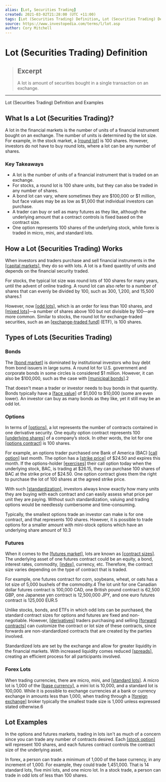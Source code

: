 ```yaml
---
alias: [Lot, Securities Trading]
created: 2021-03-02T21:28:00 (UTC +11:00)
tags: [Lot (Securities Trading) Definition, Lot (Securities Trading) Definition and Examples]
source: https://www.investopedia.com/terms/l/lot.asp
author: Cory Mitchell
---
```


# Lot (Securities Trading) Definition

> ## Excerpt
> A lot is amount of securities bought in a single transaction on an exchange.

---

Lot (Securities Trading) Definition and Examples
## What Is a Lot (Securities Trading)?

A lot in the financial markets is the number of units of a financial instrument bought on an exchange. The number of units is determined by the lot size. For example, in the stock market, a [[round lot]](https://www.investopedia.com/terms/r/roundlot.asp) is 100 shares. However, investors do not have to buy round lots, where a lot can be any number of shares.

### Key Takeaways

-   A lot is the number of units of a financial instrument that is traded on an exchange.
-   For stocks, a round lot is 100 share units, but they can also be traded in any number of shares.
-   A bond lot can vary, where sometimes they are $100,000 or $1 million, but face values may be as low as $1,000 that individual investors can purchase.
-   A trader can buy or sell as many futures as they like, although the underlying amount that a contract controls is fixed based on the contract size.
-   One option represents 100 shares of the underlying stock, while forex is traded in micro, mini, and standard lots.

## How a Lot (Securities Trading) Works

When investors and traders purchase and sell financial instruments in the [[capital markets]](https://www.investopedia.com/terms/c/capitalmarkets.asp), they do so with lots. A lot is a fixed quantity of units and depends on the financial security traded.

For stocks, the typical lot size was round lots of 100 shares for many years, until the advent of online trading. A round lot can also refer to a number of shares that can evenly be divided by 100, such as 300, 1,200, and 15,500 shares.1

However, now [[odd lots]](https://www.investopedia.com/terms/o/oddlot.asp), which is an order for less than 100 shares, and [[mixed lots]](https://www.investopedia.com/terms/m/mixedlot.asp)—a number of shares above 100 but not divisible by 100—are more common. Similar to stocks, the round lot for exchange-traded securities, such as an [[exchange-traded fund]](https://www.investopedia.com/terms/e/etf.asp) (ETF), is 100 shares.

## Types of Lots (Securities Trading)

### Bonds

The [[bond market]](https://www.investopedia.com/terms/b/bondmarket.asp) is dominated by institutional investors who buy debt from bond issuers in large sums. A round lot for U.S. government and corporate bonds in some circles is considered $1 million. However, it can also be $100,000, such as the case with [[municipal bonds]](https://www.investopedia.com/terms/m/municipalbond.asp).2

That doesn't mean a trader or investor needs to buy bonds in that quantity. Bonds typically have a [[face value]](https://www.investopedia.com/terms/f/facevalue.asp) of $1,000 to $10,000 (some are even lower). An investor can buy as many bonds as they like, yet it still may be an odd lot.

### Options

In terms of [[options]](https://www.investopedia.com/terms/o/option.asp), a lot represents the number of contracts contained in one derivative security. One equity option contract represents 100 [[underlying shares]](https://www.investopedia.com/terms/u/underlying-asset.asp) of a company’s stock. In other words, the lot for one [[options contract]](https://www.investopedia.com/terms/o/optionscontract.asp) is 100 shares.

For example, an options trader purchased one Bank of America (BAC) [[call option]](https://www.investopedia.com/terms/c/calloption.asp) last month. The option has a [[strike price]](https://www.investopedia.com/terms/s/strikeprice.asp) of $24.50 and expires this month. If the options-holder [[exercises]](https://www.investopedia.com/terms/e/exercise.asp) their call option today when the underlying stock, BAC, is trading at $26.15, they can purchase 100 shares of BAC at the strike price of $24.50. One option contract gives them the right to purchase the lot of 100 shares at the agreed strike price.

With such [[standardization]](https://www.investopedia.com/terms/s/standardization.asp), investors always know exactly how many units they are buying with each contract and can easily assess what price per unit they are paying. Without such standardization, valuing and trading options would be needlessly cumbersome and time-consuming.

Typically, the smallest options trade an investor can make is for one contract, and that represents 100 shares. However, it is possible to trade options for a smaller amount with mini-stock options which have an underlying share amount of 10.3

### Futures

When it comes to the [[futures market]](https://www.investopedia.com/terms/f/futuresmarket.asp), lots are known as [[contract sizes]](https://www.investopedia.com/terms/c/contractsize.asp). The underlying asset of one futures contract could be an equity, a bond, interest rates, commodity, [[index]](https://www.investopedia.com/terms/m/marketindex.asp), currency, etc. Therefore, the contract size varies depending on the type of contract that is traded.

For example, one futures contract for corn, soybeans, wheat, or oats has a lot size of 5,000 bushels of the commodity.4 The lot unit for one Canadian dollar futures contract is 100,000 CAD, one British pound contract is 62,500 GBP, one Japanese yen contract is 12,500,000 JPY, and one euro futures contract is 125,000 EUR.5

Unlike stocks, bonds, and ETFs in which odd lots can be purchased, the standard contract sizes for options and futures are fixed and non-negotiable. However, [[derivatives]](https://www.investopedia.com/terms/d/derivative.asp) traders purchasing and selling [[forward contracts]](https://www.investopedia.com/terms/f/forwardcontract.asp) can customize the contract or lot size of these contracts, since forwards are non-standardized contracts that are created by the parties involved.

Standardized lots are set by the exchange and allow for greater liquidity in the financial markets. With increased liquidity comes reduced [[spreads]](https://www.investopedia.com/terms/s/spread.asp), creating an efficient process for all participants involved.

### Forex Lots

When trading currencies, there are micro, mini, and [[standard lots]](https://www.investopedia.com/terms/s/standard-lot.asp). A micro lot is 1,000 of the [[base currency]](https://www.investopedia.com/terms/b/basecurrency.asp), a mini lot is 10,000, and a standard lot is 100,000. While it is possible to exchange currencies at a bank or currency exchange in amounts less than 1,000, when trading through a [[foreign exchange]](https://www.investopedia.com/articles/forex/11/why-trade-forex.asp) broker typically the smallest trade size is 1,000 unless expressed stated otherwise.6

## Lot Examples

In the options and futures markets, trading in lots isn't as much of a concern since you can trade any number of contracts desired. Each [[stock option]](https://www.investopedia.com/terms/s/stockoption.asp) will represent 100 shares, and each futures contract controls the contract size of the underlying asset.

In forex, a person can trade a minimum of 1,000 of the base currency, in any increment of 1,000. For example, they could trade 1,451,000. That is 14 standard lots, five mini lots, and one micro lot. In a stock trade, a person can trade in odd lots of less than 100 shares.
